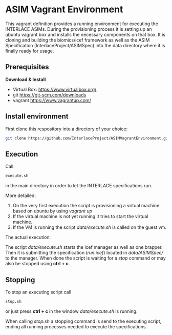 # ASIM Vagrant Environment

This vagrant definition provides a running environment for executing the INTERLACE ASIMs. During the provisioning process it is setting up an ubuntu vagrant box and installs the necessary components on that box. It is cloning and building the biomics/icef framework as well as the ASIM Specification (InterlaceProject/ASIMSpec) into the data directory where it is finally ready for usage.

## Prerequisites

**Download & Install**
  - Virtual Box: https://www.virtualbox.org/
  - git https://git-scm.com/downloads
  - vagrant https://www.vagrantup.com/

## Install environment

First clone this respository into a directory of your choice:

```bash
git clone https://github.com/InterlaceProject/ASIMVagrantEnvironment.git
```

## Execution

Call

```bash
execute.sh
```

in the main directory in order to let the INTERLACE specifications run.

More detailed:

  1. On the very first execution the script is provisioning a virtual machine
  based on ubuntu by using *vagrant up*
  1. If the virtual machine is not yet running it tries to start the virtual
  machine.
  1. If the VM is running the script *data/execute.sh* is called on the guest
  vm.

The actual execution:

The script *data/execute.sh* starts the icef manager as well as one brapper. Then
it is submitting the specification (*run.icef*) located in *data/ASIMSpec/* to the manager.
When done the script is waiting for a *stop* command or may also be stopped
using **ctrl + c**.

## Stopping

To stop an executing script call

```bash
stop.sh
```
or just press **ctrl + c** in the window *data/execute.sh* is running.

When calling *stop.sh* a stopping command is send to the executing script,
ending all running processes needed to execute the specifications.
